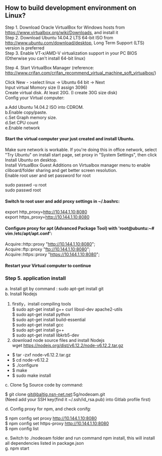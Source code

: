 ## How to build development environment on Linux?


Step 1. Download Oracle VirtualBox for Windows hosts from https://www.virtualbox.org/wiki/Downloads, and install it  
Step 2. Download Ubuntu 14.04.2 LTS 64-bit ISO from http://www.ubuntu.com/download/desktop, Long Term Support (LTS) version is preferred  
Step 3. Enable VT-x/AMD-V virtualization support in your PC BIOS (Otherwise you can't install 64-bit linux)  

Step 4. Start VirtualBox Manager (reference: http://www.crifan.com/crifan_recommend_virtual_machine_soft_virtualbox/)  


Click New - >select linux -> Ubuntu 64 bit -> Next  
Input virtual Momory size (I assign 3096)  
Create virtual disk. At least 20G. (I create 30G size disk)  
Config your Virtual computer:  


a.Add Ubuntu 14.04.2 ISO into CDROM.  
b.Enable copy/paste.  
c.Set Graph memory size.  
d.Set CPU count  
e.Enable network  


#### Start the virtual computer your just created and install Ubuntu.
Make sure network is workable. If you're doing this in office network, select "Try Ubuntu" on install start page, set proxy in "System Settings", then click Install Ubuntu on desktop.  
Install VirtualBox Guest Additions on Virtualbox manager menu to enable cliboard/folder sharing and get better screen resolution.  
Enable root user and set password for root  

sudo passwd -u root  
sudo passwd root  


#### Switch to root user and add proxy settings in ~/.bashrc:

export http_proxy=http://10.144.1.10:8080  
export https_proxy=http://10.144.1.10:8080  


#### Configure proxy for apt (Advanced Package Tool) with 'root@ubuntu:~# vim /etc/apt/apt.conf':  

Acquire::http::proxy "http://10.144.1.10:8080";  
Acquire::ftp::proxy "ftp://10.144.1.10:8080";  
Acquire::https::proxy "https://10.144.1.10:8080";  


#### Restart your Virtual computer to continue



### Step 5. application install


a. Install git by command : sudo apt-get install git  
b. Install Nodejs  

1. firstly，install compiling tools  
$ sudo apt-get install g++ curl libssl-dev apache2-utils  
$ sudo apt-get install python  
$ sudo apt-get install build-essential  
$ sudo apt-get install gcc  
$ sudo apt-get install g++  
$ sudo apt-get install libkrb5-dev  
2. download node source files and install Nodejs  
wget https://nodejs.org/dist/v6.12.2/node-v6.12.2.tar.gz  
- $ tar -zxf node-v6.12.2.tar.gz  
- $ cd node-v6.12.2  
- $ ./configure  
- $ make  
- $ sudo make install  


c. Clone 5g Source code by command:  

$ git clone git@baltig.nsn-net.net:5g/nodeoam.git  
(Need add your SSH key(find it ~/.ssh/id_rsa.pub) into Gitlab profile first)  


d. Config proxy for npm, and check conifg:  

$ npm config set proxy http://10.144.1.10:8080  
$ npm config set https-proxy http://10.144.1.10:8080  
$ npm config list


e. Switch to ./nodeoam folder and run command npm install, this will install all dependencies listed in package.json  
g. npm start  
